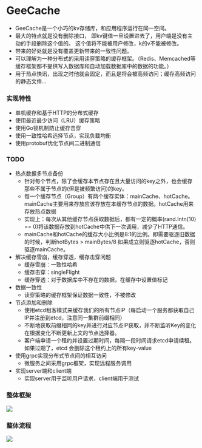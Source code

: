 # GeeCache

- GeeCache是一个小巧的kv存储库，和应用程序运行在同一空间。
- 最大的特点就是没有删除接口， 即kv键值一旦设置进去了，用户端是没有主动的手段删除这个值的。 这个值将不能被用户修改，k的v不能被修改。
- 带来的好处就是没有覆盖更新带来的一致性问题。 
- 可以理解为一种分布式的采用读穿策略的缓存框架。（Redis、Memcached等缓存框架都不提供写入数据库和自动加载数据库中的数据的功能。）
- 用于热点快讯，出现之时他就会固定，而且是将会被高频访问；缓存高频访问的静态文件...


### 实现特性

- 单机缓存和基于HTTP的分布式缓存 
- 使用最近最少访问（LRU）缓存策略 
- 使用Go锁机制防止缓存击穿
- 使用一致性哈希选择节点，实现负载均衡 
- 使用protobuf优化节点间二进制通信


### TODO

- 热点数据多节点备份
  - 针对每个节点，除了会缓存本节点存在且大量访问的key之外，也会缓存那些不属于节点的(但是被频繁访问)的key。
  - 每一个缓存节点（Group）有两个缓存实体：mainCache、hotCache。mainCache主要用来存放应该存放在本缓存节点的数据。hotCache用来存放热点数据
  - 实现上：每次从其他缓存节点获取数据后，都有一定的概率(rand.Intn(10) == 0)将该数据存放到hotCache中供下一次调用，减少了HTTP通信。
  - mainCache和hotCache的缓存大小比例是8:1的比例。即需要驱逐旧数据的时候，判断hotBytes > mainBytes/8 如果成立则驱逐hotCache，否则驱逐mainCache。
- 解决缓存雪崩，缓存穿透，缓存击穿问题
  - 缓存雪崩：一致性哈希
  - 缓存击穿：singleFlight
  - 缓存穿透：对于数据库中不存在的数据，在缓存中设置值标记
- 数据一致性
  - 读穿策略的缓存框架保证数据一致性，不被修改
- 节点添加和删除
  - 使用etcd租客模式来缓存我们的所有节点IP（每启动一个服务都获取自己IP并注册到etcd，注意同一集群前缀相同）
  - 不断地获取前缀相同的key并进行对应节点IP获取，并不断监听Key的变化在根据变化不断更新上文的节点选择器。
  - 客户端申请一个租约并设置过期时间，每隔一段时间请求etcd申请续租。如果过期了，etcd 会删除这个租约上的所有key-value
- 使用grpc实现分布式节点间的相互访问
  - 微服务之间采用grpc框架，实现远程服务调用
- 实现server端和client端
  - 实现server用于监听用户请求，client端用于测试


### 整体框架
![](https://cdn.jsdelivr.net/gh/KylinLzw/MarkdownImage/img/20230829151732.png)


### 整体流程

![](https://cdn.jsdelivr.net/gh/KylinLzw/MarkdownImage/img/20230829152311.png)

